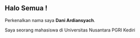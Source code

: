 ## Halo Semua !

Perkenalkan nama saya **Dani Ardiansyach**.

Saya seorang mahasiswa di Universitas Nusantara PGRI Kediri

<!--
**TeloKeju/TeloKeju** is a ✨ _special_ ✨ repository because its `README.md` (this file) appears on your GitHub profile.

Here are some ideas to get you started:

- 🔭 I’m currently working on ...
- 🌱 I’m currently learning ...
- 👯 I’m looking to collaborate on ...
- 🤔 I’m looking for help with ...
- 💬 Ask me about ...
- 📫 How to reach me: ...
- 😄 Pronouns: ...
- ⚡ Fun fact: ...
-->
